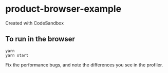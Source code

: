 # product-browser-example
Created with CodeSandbox

## To run in the browser
```
yarn
yarn start
```

Fix the performance bugs, and note the differences you see in the profiler.
